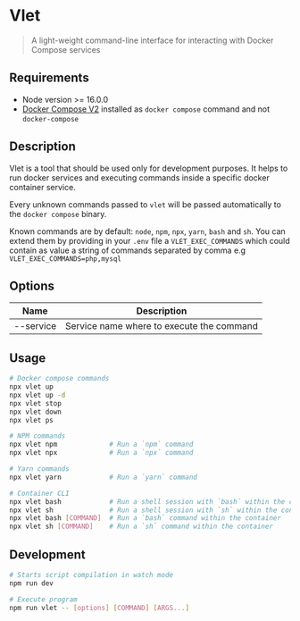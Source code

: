 # Vlet

> A light-weight command-line interface for interacting with Docker Compose services

## Requirements

- Node version >= 16.0.0
- [Docker Compose V2](https://docs.docker.com/compose/#compose-v2-and-the-new-docker-compose-command) installed as `docker compose` command and not `docker-compose`

## Description

Vlet is a tool that should be used only for development purposes. It helps to run docker services and executing commands inside a specific docker container service.

Every unknown commands passed to `vlet` will be passed automatically to the `docker compose` binary.

Known commands are by default: `node`, `npm`, `npx`, `yarn`, `bash` and `sh`. You can extend them by providing in your `.env` file a `VLET_EXEC_COMMANDS` which could contain as value a string of commands separated by comma e.g `VLET_EXEC_COMMANDS=php,mysql`

## Options

| Name      | Description                               |
| --------- | ----------------------------------------- |
| --service | Service name where to execute the command |

## Usage

```bash
# Docker compose commands
npx vlet up
npx vlet up -d
npx vlet stop
npx vlet down
npx vlet ps

# NPM commands
npx vlet npm             # Run a `npm` command
npx vlet npx             # Run a `npx` command

# Yarn commands
npx vlet yarn            # Run a `yarn` command

# Container CLI
npx vlet bash            # Run a shell session with `bash` within the container
npx vlet sh              # Run a shell session with `sh` within the container
npx vlet bash [COMMAND]  # Run a `bash` command within the container
npx vlet sh [COMMAND]    # Run a `sh` command within the container
```

## Development

```bash
# Starts script compilation in watch mode
npm run dev

# Execute program
npm run vlet -- [options] [COMMAND] [ARGS...]
```
